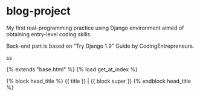 # blog-project
My first real-programming practice using Django environment aimed of obtaining entry-level coding skills.

Back-end part is based on "Try Django 1.9" Guide by CodingEntrepreneurs. 

ss


{% extends "base.html" %}
{% load get_at_index %}

{% block head_title %}
{{ title }} | {{ block.super }}
{% endblock head_title %}